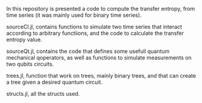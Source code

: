 In this repository is presented a code to compute the transfer entropy, from time series (it was mainly used for binary time series).

sourceCl.jl, contains functions to simulate two time series that interact according to arbitrary functiions, and the code to calculate the transfer entropy value.

sourceQt.jl, contains the code that defines some usefull quantum mechanical qoperators, as well as functions to simulate measurements on two qubits circuits.

trees.jl, function that work on trees, mainly binary trees, and that can create a tree given a desired quantum circuit.

structs.jl, all the structs used.
